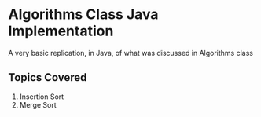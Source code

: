 # Algorithms Class Java Implementation

A very basic replication, in Java, of what was discussed in Algorithms class


## Topics Covered
1. Insertion Sort
2. Merge Sort
